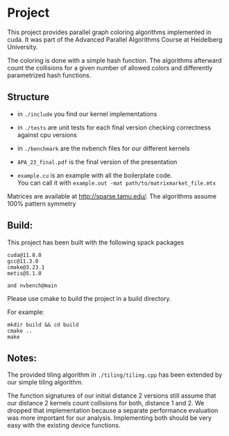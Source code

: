 # Project
This project provides parallel graph coloring algorithms implemented in cuda.
It was part of the Advanced Parallel Algorithms Course at Heidelberg University.

The coloring is done with a simple hash function. The algorithms afterward count the
collisions for a given number of allowed colors and differently parametrized hash functions.

## Structure
- in `./include` you find our kernel implementations
- in `./tests` are unit tests for each final version checking correctness against cpu versions
- in `./benchmark` are the nvbench files for our different kernels

- `APA_23_final.pdf` is the final version of the presentation
- `example.cu` is an example with all the boilerplate code.\
You can call it with `example.out -mat path/to/matrixmarket_file.mtx`

Matrices are available at http://sparse.tamu.edu/.
The algorithms assume 100% pattern symmetry

## Build:
This project has been built with the following spack packages

    cuda@11.8.0
    gcc@11.3.0
    cmake@3.23.1
    metis@5.1.0

    and nvbench@main

Please use cmake to build the project in a build directory.

For example:

```
mkdir build && cd build
cmake ..
make
```

## Notes:
The provided tiling algorithm in `./tiling/tiling.cpp` has been extended
by our simple tiling algorithm.

The function signatures of our initial distance 2 versions still assume that our distance 2
kernels count collisions for both, distance 1 and 2.
We dropped that implementation because a separate performance evaluation was more important
for our analysis.
Implementing both should be very easy with the existing device functions.
